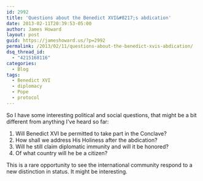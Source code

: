 ```yaml
---
id: 2992
title: 'Questions about the Benedict XVI&#8217;s abdication'
date: 2013-02-11T20:39:53-05:00
author: James Howard
layout: post
guid: https://jameshoward.us/?p=2992
permalink: /2013/02/11/questions-about-the-benedict-xvis-abdication/
dsq_thread_id:
  - "4215168116"
categories:
  - Blog
tags:
  - Benedict XVI
  - diplomacy
  - Pope
  - protocol
---
```

So I have some interesting political and social questions, that might be a bit different from anything I've heard so far:

1. Will Benedict XVI be permitted to take part in the Conclave?
2. How shall we address His Holiness after the abdication?
3. Will he still claim diplomatic immunity and will it be honored?
4. Of what country will he be a citizen?

This is a rare opportunity to see the international community respond to a new distinction in status.  It might be interesting.
